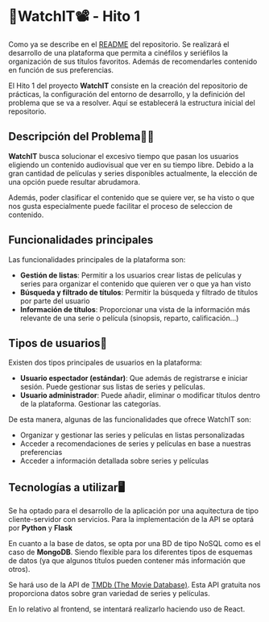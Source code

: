 # 🍿WatchIT📽️ - Hito 1

Como ya se describe en el [README](../README.md) del repositorio. Se realizará el desarrollo de una plataforma que permita a cinéfilos y seriéfilos la organización de sus títulos favoritos. Además de recomendarles contenido en función de sus preferencias.

El Hito 1 del proyecto **WatchIT** consiste en la creación del repositorio de prácticas, la configuración del entorno de desarrollo, y la definición del problema que se va a resolver. Aquí se establecerá la estructura inicial del repositorio.


## Descripción del Problema😵‍💫
**WatchIT** busca solucionar el excesivo tiempo que pasan los usuarios eligiendo un contenido audiovisual que ver en su tiempo libre. Debido a la gran cantidad de películas y series disponibles actualmente, la elección de una opción puede resultar abrudamora. 

Además, poder clasificar el contenido que se quiere ver, se ha visto o que nos gusta especialmente puede facilitar el proceso de seleccion de contenido.

## Funcionalidades principales
Las funcionalidades principales de la plataforma son:
 - **Gestión de listas**: Permitir a los usuarios crear listas de películas y series para organizar el contenido que quieren ver o que ya han visto
 - **Búsqueda y filtrado de títulos**: Permitir la búsqueda y filtrado de títulos por parte del usuario
 - **Información de títulos**: Proporcionar una vista de la información más relevante de una serie o película (sinopsis, reparto, calificación...)

## Tipos de usuarios👥
 Existen dos tipos principales de usuarios en la plataforma:
  - **Usuario espectador (estándar)**: Que además de registrarse e iniciar sesión. Puede gestionar sus listas de series y películas.
  - **Usuario administrador**: Puede añadir, eliminar o modificar títulos dentro de la plataforma. Gestionar las categorías.

De esta manera, algunas de las funcionalidades que ofrece WatchIT son:
- Organizar y gestionar las series y películas en listas personalizadas
- Acceder a recomendaciones de series y películas en base a nuestras preferencias
- Acceder a información detallada sobre series y películas


## Tecnologías a utilizar🖥️

Se ha optado para el desarrollo de la aplicación por una aquitectura de tipo cliente-servidor con servicios. Para la implementación de la API se optará por **Python** y **Flask**

En cuanto a la base de datos, se opta por una BD de tipo NoSQL como es el caso de **MongoDB**. Siendo flexible para los diferentes tipos de esquemas de datos (ya que algunos títulos pueden contener más información que otros).

Se hará uso de la API de [TMDb (The Movie Database)](https://www.themoviedb.org/documentation/api). Esta API gratuita nos proporciona datos sobre gran variedad de series y películas.

En lo relativo al frontend, se intentará realizarlo haciendo uso de React.
